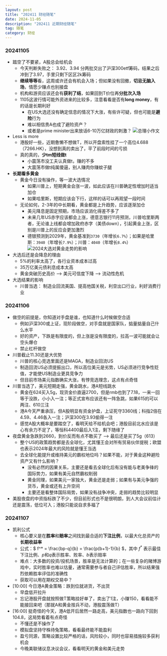 ```yaml
---
layout: post
title: "202411 财经随笔"
date: 2024-11-05
description: "202411 近期财经随笔"
tag: 随笔
category: 财经
---
```



### 20241105
+ 踏空了不要紧，A股总会给机会
    - 今天判断失败之： 3.92、3.94 分两批交出了沪深300etf筹码，结果之后冲到了3.97，手里只剩下区区2k筹码
    - **继续等等**看，这周或许还会有机会入场；但如果没有回撤，**切忌无脑入场**，情愿少赚点也别接盘
    - 机构和游资应该还会有**获利了结**，如果回到T价位再**分批次入场**
    - 1105这波行情可能外资进来的比较多，注意看看是否有**long money**，有的话是长期利好
        * 在US大选还没有确定信息的情况下大涨，有些许可疑，但也可能是**避险**行为
        * 难以相信贵A也成了避险资产？
        * 或者是prime minister出来放话6-10万亿财政的刺激？
        ![总理小作文](/images/2024/11/1105_finance_note_cn_pri_minster_essay.jpg)
+ Less is more
    - 港股好一些，近期惫懒不想做T，所以开盘索性挂了一个高位4.688（7266.HK），没想到真的卖出了，平了前段时间的亏损
    - 真的真的，**少tm短线做t**
        * 小震荡市没工夫认真做t，赚的不多
        * 大震荡市做t纯属傻逼，别人赚肉你赚蚊子腿
+ **长期看多黄金**
    - 黄金今日没有操作，等一波大选情况
        * 如果川普上，短期黄金会涨一波，如此应该在川普确定性增加时适当加仓
        * 如果哈里斯，短期应该会下行，这样的话可以再观望一段时间
    - 无论如何，2-3年的中长期看，黄金都是上升趋势，应该逐渐加仓
        * 美元降息是固定预期，市场应该消化得差不多了
        * 未来几年US赤字应该都会上涨，德意志银行11月预测，川普哈里斯两者，无论谁上线都会增加政府赤字（美债down），引起黄金上涨，区别是川普上的反应会更加激烈
        * 德银预测到2029年，黄金基准到`3730`（年增长`6.7%`）；如果是哈里斯：`3940`（年增长`7.9%`）；川普：`4040`（年增长`8.4%`）
    ![2024大选对黄金走势的影响](/images/2024/11/1105_finance_note_gold_trend_us_election.png)
+ 大选后还是会降息的理由
    - 5%的利率太高了，各行业资本成本过高
    - 35万亿美元债利息成本太高
    - 黄金突破历史高价 --> 美元可信度下降 --> 流动性危机
+ 大选结果的影响
    - 川普当选： 制造业回流美国、提高他国关税，利空出口行业，利好消费行业


### 20241106
+ 做空的前提是，你知道对手盘是谁，也知道什么时候做空合适
    - 例如沪深300或上证，现阶段做空，对手盘就是国家队，掂量掂量自己什么水平
    - 好的资产，下跌是有限度的，但上涨是没有限度的，拉高一波可能就会让空头爆仓
    - 禁止杠杆做空
+ 川普截止11.30还是大优势
    - 川普的核心竞选里面还是MAGA，制造业回流US
    - 制造回流US必须提振出口，所以高位美元是劣势，US必须进行竞争性贬值，才能使US制造业更具竞争力
    - 但目前市场美元指数确实大涨，有悖竞选理念，这点有点奇怪
+ 川普当选了，美元短期走强，黄金跳水，港A短线跳水
    - 黄金在624买入5g，现货金价直逼2700，但是rmb也到了7.18，一来一回等于没跌，小小入一注；等正式宣布应该还有一阵急跳，如果615的可以两注、610三注
    - 港A今天严重承压，但A股明显有资金护盘，上证死守3360线；科指2倍在4.59、4.46各入一注；沪深300在3.93偷得一注
    - 感觉A股大概率是要踏空了，看明天给不给机会吧；港股目前北水应该是心有余力不足了，等恒科4400最后入1注，剩下随缘了
+ 夜盘黄金急跌到2660，到价反而有点不敢买了 --> 最后还是买了5g（613）
    - 整个US的政策趋势都是去全球化，尤其懂王会对所有贸易伙伴提税；欧盟也表示2024年最大的风险就是懂王当选
    - 去全球化能提升或维持美元的霸权地位吗？如果不能，对于黄金这种避险资产又有什么影响？
        * 没有必然的因果关系，主要还是看去全球化后有没有能与老美争锋的国际势力，如果有美元自然霸权削弱
        * 黄金同理，如果美元一家独大，黄金还是走弱；如果有与美元争强的货币，黄金或还有上升空间
        * 主要还是看整体国际局势，如果没有战争冲突，走弱的趋势比较明显
+ 美股夜盘的中资指标跌了不少，但目前形式也不是很明朗，到人大会议前估计还是震荡，低位可入；港股只能说自求多福了


### 20241107
+ 凯利公式
    - 核心要义是在**胜率**和**赔率**之间找到最合适的**下注比例**，以最大化总资产的**长期收益率**
    - 公式：$ f^* = \frac{bp-q}{b} = \frac{p(b+1)-1}{b} $，其中 $f^*$ 表示最佳下注比例、$p$和$q$表示胜率、败率、$b$表示赔率
    - 难点：大多数的投资/投机场景，胜率是无法计算的；在一些复杂的赌博游戏中，实时胜率也难以估量，通常需要参与者自己评估胜率，所以结果强烈依赖胜率评估的准确性
    - 获取可以用在期权交易中？
+ [10:00] 今日港A黄金策略：跌到位就进货，不出货
    - 早盘低开拉升
    - 忘记港股开盘就按照做T策略挂好单了，卖出了1注，小赚150，看看能不能接回来吧（那就A和黄金按兵不动，港股震荡做T）
+ [16:00] 挺奇怪的今天，港A低开后居然一路走高，美元指数也一路向下回到104.8，这局势看着有点奇怪
    - 不懂还是不操作了
    - 模拟盘坚持守株待兔策略，看看最终能不能盈利
    - 盈亏同源，策略设置比较严格的话，风险较小，同时也容易措施较多获利机会
    - 今晚美联储议息决议会议，看看明天的黄金和美元走势

